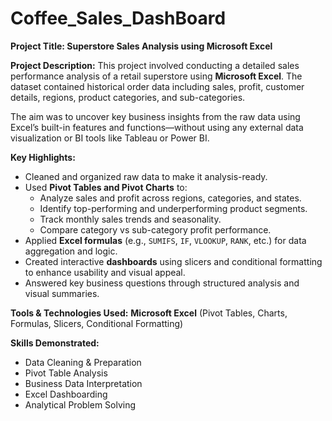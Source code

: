# Coffee_Sales_DashBoard

**Project Title: 
Superstore Sales Analysis using Microsoft Excel**

**Project Description:**
This project involved conducting a detailed sales performance analysis of a retail superstore using **Microsoft Excel**. The dataset contained historical order data including sales, profit, customer details, regions, product categories, and sub-categories.

The aim was to uncover key business insights from the raw data using Excel’s built-in features and functions—without using any external data visualization or BI tools like Tableau or Power BI.

**Key Highlights:**

* Cleaned and organized raw data to make it analysis-ready.
* Used **Pivot Tables and Pivot Charts** to:
  * Analyze sales and profit across regions, categories, and states.
  * Identify top-performing and underperforming product segments.
  * Track monthly sales trends and seasonality.
  * Compare category vs sub-category profit performance.
* Applied **Excel formulas** (e.g., `SUMIFS`, `IF`, `VLOOKUP`, `RANK`, etc.) for data aggregation and logic.
* Created interactive **dashboards** using slicers and conditional formatting to enhance usability and visual appeal.
* Answered key business questions through structured analysis and visual summaries.

**Tools & Technologies Used:**
**Microsoft Excel** (Pivot Tables, Charts, Formulas, Slicers, Conditional Formatting)

**Skills Demonstrated:**

* Data Cleaning & Preparation
* Pivot Table Analysis
* Business Data Interpretation
* Excel Dashboarding
* Analytical Problem Solving

